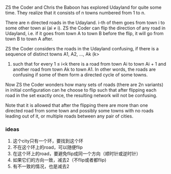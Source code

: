 ZS the Coder and Chris the Baboon has explored Udayland for quite some time. They realize that it consists of n towns
numbered from 1 to n.

There are n directed roads in the Udayland. i-th of them goes from town i to some other town ai (ai ≠ i). ZS the Coder
can flip the direction of any road in Udayland, i.e. if it goes from town A to town B before the flip, it will go from
town B to town A after.

ZS the Coder considers the roads in the Udayland confusing, if there is a sequence of distinct towns A1, A2, ..., Ak (k>

1) such that for every 1 ≤ i<k there is a road from town Ai to town Ai + 1 and another road from town Ak to town A1. In
   other words, the roads are confusing if some of them form a directed cycle of some towns.

Now ZS the Coder wonders how many sets of roads (there are 2n variants) in initial configuration can he choose to flip
such that after flipping each road in the set exactly once, the resulting network will not be confusing.

Note that it is allowed that after the flipping there are more than one directed road from some town and possibly some
towns with no roads leading out of it, or multiple roads between any pair of cities.

### ideas

1. 这个city只有一个环，要找到这个环
2. 不在这个环上的road，可以随便flip
3. 在这个环上的road，要避免flip成同一个方向（顺时针或逆时针）
4. 如果它们的方向一致，减去2（不flip或者都flip)
5. 有不一致的情况，也是减去2